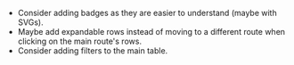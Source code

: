 - Consider adding badges as they are easier to understand (maybe with SVGs).
- Maybe add expandable rows instead of moving to a different route when clicking on the main route's rows.
- Consider adding filters to the main table.